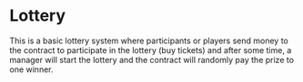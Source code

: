 # Lottery
This is a basic lottery system where participants or players send money to the contract to participate in the lottery (buy tickets) and after some time, a manager will start the lottery and the contract will randomly pay the prize to one winner.
